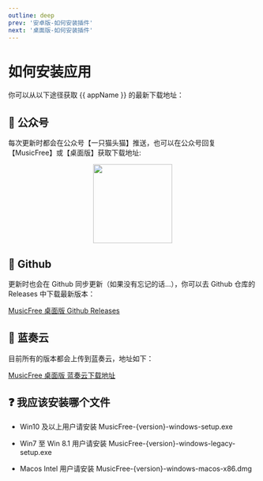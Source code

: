 ```yaml
---
outline: deep
prev: '安卓版-如何安装插件'
next: '桌面版-如何安装插件'
---
```


<script setup>
import { ref, onMounted } from 'vue'

const appName = 'MusicFree 桌面版'
const latestVersion = ref(null);

const updateList = [
  'https://gitee.com/maotoumao/MusicFreeDesktop/raw/master/release/version.json',
  'https://raw.githubusercontent.com/maotoumao/MusicFreeDesktop/master/release/version.json',
];

onMounted(async () => {
    for (let i = 0; i < updateList.length; ++i) {
        try {
        const rawInfo = await fetch(updateList[i]).then(_ => _.json());
        latestVersion.value = rawInfo;
        console.log(latestVersion)
        break;
        } catch { }
    }
})

</script>

<style scoped>
.wechat-channel {
    width: 100%;
    display: flex;
    align-items: center;
    justify-content: center;
    height: 160px;
}

.wechat-channel img {
    height: 160px;
}

</style>

# 如何安装应用 <Badge type="tip" v-if="latestVersion" :text="`最新版: ${latestVersion?.version}`" />

你可以从以下途径获取 {{ appName }} 的最新下载地址：


## :orange_heart: 公众号

每次更新时都会在公众号【一只猫头猫】推送，也可以在公众号回复【MusicFree】或【桌面版】获取下载地址:

<div class="wechat-channel"><img src="/public/img/wechat_channel.jpg" /></div>

## :yellow_heart: Github

更新时也会在 Github 同步更新（如果没有忘记的话...），你可以去 Github 仓库的 Releases 中下载最新版本：

[MusicFree 桌面版 Github Releases](https://github.com/maotoumao/MusicFreeDesktop/releases)

## :blue_heart: 蓝奏云

目前所有的版本都会上传到蓝奏云，地址如下：

[MusicFree 桌面版 蓝奏云下载地址](https://wwzb.lanzoue.com/b042da1xe)


## :question: 我应该安装哪个文件

- Win10 及以上用户请安装 MusicFree-{version}-windows-setup.exe

- Win7 至 Win 8.1 用户请安装 MusicFree-{version}-windows-legacy-setup.exe

- Macos Intel 用户请安装 MusicFree-{version}-windows-macos-x86.dmg